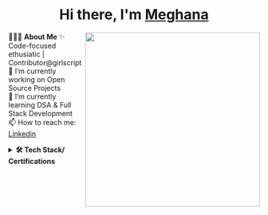 <h1 align="center"> Hi there, I'm <a href="http://www.linkedin.com/in/meghanakn473/">Meghana</a> </h1>

👨🏻‍💻 **About Me**<img src="https://raw.githubusercontent.com/sanjay-kv/sanjay-kv/main/Assets/illustration.png" min-width="300px" max-width="300px" width="350px" align="right"> 
✨ Code-focused ethusiatic | Contributor@girlscript<br>
🔭 I’m currently working on Open Source Projects<br> 
🌱 I’m currently learning DSA & Full Stack Development <br>
📫 How to reach me: [Linkedin](http://www.linkedin.com/in/meghanakn473/) <br>

<details>	
 <summary><b>🛠 Tech Stack/ Certifications</b></summary><br>
Languages: <img src="https://img.shields.io/badge/-Java-007396?logo=java&logoColor=white&style=flat">&nbsp;
<img src="https://img.shields.io/badge/-JavaScript-F7DF1E?logo=javascript&logoColor=white&style=flat">&nbsp; 
<img src="https://img.shields.io/badge/-HTML5-DE5934?logo=HTML5&logoColor=white&style=flat">&nbsp;
<img src="https://img.shields.io/badge/-CSS3-2275B2?logo=CSS3&logoColor=white&style=flat"> &nbsp;<br>
Frameworks and Libraries: <!--- Frameworks and Libraries goes here -->
<img src="https://img.shields.io/badge/-React%20Native-61DAFB?logo=react&logoColor=white&style=flat">&nbsp;
<img src="https://img.shields.io/badge/-Node.js-43853D?logo=node.js&logoColor=white&style=flat">&nbsp;
<img src="https://img.shields.io/badge/-Express.js-000000?logo=express&logoColor=white&style=flat">&nbsp;<br>
Tools and Platforms: <img src="https://img.shields.io/badge/-Git-orange?logo=Git&logoColor=white&style=flat">&nbsp; 
<img src="https://img.shields.io/badge/-Visual%20Studio%20Code-25AEF4?logo=visualstudio&logoColor=white&style=flat">&nbsp;<br>
Operating Systems: <img src="https://img.shields.io/badge/-Windows-0F7BCF?logo=Windows&logoColor=white&style=flat">&nbsp;
<br>

</div>
</details> 
